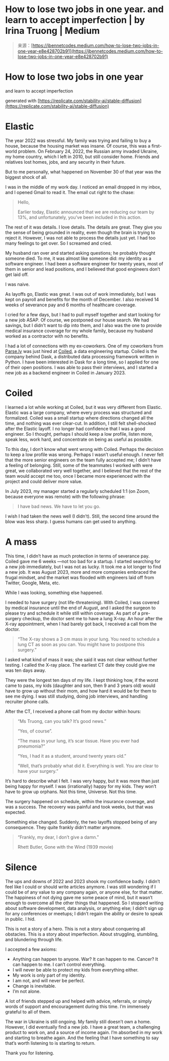 <!--yml
category: 未分类
date: 2024-05-29 13:21:10
-->

# How to lose two jobs in one year. and learn to accept imperfection | by Irina Truong | Medium

> 来源：[https://jbennetcodes.medium.com/how-to-lose-two-jobs-in-one-year-e8e428702b91](https://jbennetcodes.medium.com/how-to-lose-two-jobs-in-one-year-e8e428702b91)

# How to lose two jobs in one year

and learn to accept imperfection

generated with [https://replicate.com/stability-ai/stable-diffusion](https://replicate.com/stability-ai/stable-diffusion)

# Elastic

The year 2022 was stressful. My family was trying and failing to buy a house, because the housing market was insane. Of course, this was a first-world problem. On February 24, 2022, the Russian army invaded Ukraine, my home country, which I left in 2010, but still consider home. Friends and relatives lost homes, jobs, and any security in their future.

But to me personally, what happened on November 30 of that year was the biggest shock of all.

I was in the middle of my work day. I noticed an email dropped in my inbox, and I opened Gmail to read it. The email cut right to the chase:

> Hello,
> 
> Earlier today, Elastic announced that we are reducing our team by 13%, and unfortunately, you’ve been included in this action.

The rest of it was details. I love details. The details are great. They give you the sense of being grounded in reality, even though the brain is trying to reject it. However, I was not able to process the details just yet. I had too many feelings to get over. So I screamed and cried.

My husband ran over and started asking questions; he probably thought someone died. To me, it was almost like someone did: my identity as a software engineer. I had been a software engineer for twenty years, most of them in senior and lead positions, and I believed that good engineers don’t get laid off.

I was naive.

As layoffs go, Elastic was great. I was out of work immediately, but I was kept on payroll and benefits for the month of December. I also received 14 weeks of severance pay and 6 months of healthcare coverage.

I cried for a few days, but I had to pull myself together and start looking for a new job ASAP. Of course, we postponed our house search. We had savings, but I didn’t want to dip into them, and I also was the one to provide medical insurance coverage for my whole family, because my husband worked as a contractor with no benefits.

I had a lot of connections with my ex-coworkers. One of my coworkers from [Parse.ly](https://www.parse.ly/) was just hired at [Coiled](https://www.coiled.io/), a data engineering startup. Coiled is the company behind Dask, a distributed data processing framework written in Python. I have been interested in Dask for a long time, so I applied for one of their open positions. I was able to pass their interviews, and I started a new job as a backend engineer in Coiled in January 2023.

# Coiled

I learned a lot while working at Coiled, but it was very different from Elastic. Elastic was a large company, where every process was structured and formalized. Coiled was a small startup where directions changed all the time, and nothing was ever clear-cut. In addition, I still felt shell-shocked after the Elastic layoff. I no longer had confidence that I was a good engineer. So I thought, perhaps I should keep a low profile, listen more, speak less, work hard, and concentrate on being as useful as possible.

To this day, I don’t know what went wrong with Coiled. Perhaps the decision to keep a low profile was wrong. Perhaps I wasn’t useful enough. I never felt that the more senior engineers on the team fully accepted me; I didn’t have a feeling of belonging. Still, some of the teammates I worked with were great, we collaborated very well together, and I believed that the rest of the team would accept me too, once I became more experienced with the project and could deliver more value.

In July 2023, my manager started a regularly scheduled 1:1 (on Zoom, because everyone was remote) with the following phrase:

> I have bad news. We have to let you go.

I wish I had taken the news well (I didn’t). Still, the second time around the blow was less sharp. I guess humans can get used to anything.

# A mass

This time, I didn’t have as much protection in terms of severance pay. Coiled gave me 6 weeks —not too bad for a startup. I started searching for a new job immediately, but I was not as lucky. It took me a lot longer to find a new job. It was August 2023, more and more companies embraced the frugal mindset, and the market was flooded with engineers laid off from Twitter, Google, Meta, etc.

While I was looking, something else happened.

I needed to have surgery (not life-threatening). With Coiled, I was covered by medical insurance until the end of August, and I asked the surgeon to please try and schedule it while still within coverage. As part of a pre-surgery checkup, the doctor sent me to have a lung X-ray. An hour after the X-ray appointment, when I had barely got back, I received a call from the doctor.

> “The X-ray shows a 3 cm mass in your lung. You need to schedule a lung CT as soon as you can. You might have to postpone this surgery.”

I asked what kind of mass it was; she said it was not clear without further testing. I called the X-ray place. The earliest CT date they could give me was ten days away.

They were the longest ten days of my life. I kept thinking how, if the worst came to pass, my kids (daughter and son, then 9 and 3 years old) would have to grow up without their mom, and how hard it would be for them to see me dying. I was still studying, doing job interviews, and handling recruiter phone calls.

After the CT, I received a phone call from my doctor within hours:

> “Ms Truong, can you talk? It’s good news.”
> 
> “Yes, of course”.
> 
> “The mass in your lung, it’s scar tissue. Have you ever had pneumonia?”
> 
> “Yes, I had it as a student, around twenty years old.”
> 
> “Well, that’s probably what did it. Everything is well. You are clear to have your surgery.”

It’s hard to describe what I felt. I was very happy, but it was more than just being happy for myself. I was (irrationally) happy for my kids. They won’t have to grow up orphans. Not this time, Universe. Not this time.

The surgery happened on schedule, within the insurance coverage, and was a success. The recovery was painful and took weeks, but that was expected.

Something else changed. Suddenly, the two layoffs stopped being of any consequence. They quite frankly didn’t matter anymore.

> “Frankly, my dear, I don’t give a damn.”
> 
> Rhett Butler, Gone with the Wind (1939 movie)

# Silence

The ups and downs of 2022 and 2023 shook my confidence badly. I didn’t feel like I could or should write articles anymore. I was still wondering if I could be of any value to any company again, or anyone else, for that matter. The happiness of not dying gave me some peace of mind, but it wasn’t enough to overcome all the other things that happened. So I stopped writing about software development, data analysis, or anything else; I didn’t sign up for any conferences or meetups; I didn’t regain the ability or desire to speak in public. I hid.

This is not a story of a hero. This is not a story about conquering all obstacles. This is a story about imperfection. About struggling, stumbling, and blundering through life.

I accepted a few axioms:

*   Anything can happen to anyone. War? It can happen to me. Cancer? It can happen to me. I can’t control everything.
*   I will never be able to protect my kids from everything either.
*   My work is only part of my identity.
*   I am not, and will never be perfect.
*   Change is inevitable.
*   I’m not alone.

A lot of friends stepped up and helped with advice, referrals, or simply words of support and encouragement during this time. I’m immensely grateful to all of them.

The war in Ukraine is still ongoing. My family still doesn’t own a home. However, I did eventually find a new job. I have a great team, a challenging product to work on, and a source of income again. I’m absorbed in my work and starting to breathe again. And the feeling that I have something to say that’s worth listening to is starting to return.

Thank you for listening.
